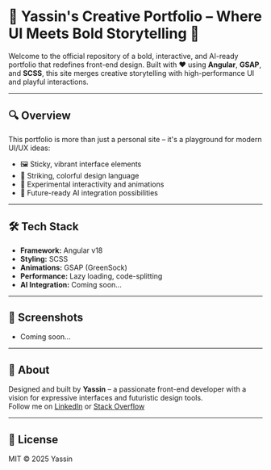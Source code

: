 # 🎨 Yassin's Creative Portfolio – Where UI Meets Bold Storytelling 🚀

Welcome to the official repository of a bold, interactive, and AI-ready portfolio that redefines front-end design. Built with ❤️ using **Angular**, **GSAP**, and **SCSS**, this site merges creative storytelling with high-performance UI and playful interactions.

---

## 🔍 Overview

This portfolio is more than just a personal site – it's a playground for modern UI/UX ideas:

- 🖼️ Sticky, vibrant interface elements  
- 🎨 Striking, colorful design language  
- 🧠 Experimental interactivity and animations  
- 🤖 Future-ready AI integration possibilities  

---

## 🛠️ Tech Stack

- **Framework:** Angular v18  
- **Styling:** SCSS  
- **Animations:** GSAP (GreenSock)  
- **Performance:** Lazy loading, code-splitting  
- **AI Integration:** Coming soon...

---


## 📸 Screenshots

- Coming soon...


---

## 🧠 About

Designed and built by **Yassin** – a passionate front-end developer with a vision for expressive interfaces and futuristic design tools.  
Follow me on [LinkedIn](https://www.linkedin.com/in/yassin-mohamed/) or [Stack Overflow](https://stackoverflow.com/users/17715540/yassin-mo)

---

## 📄 License

MIT © 2025 Yassin